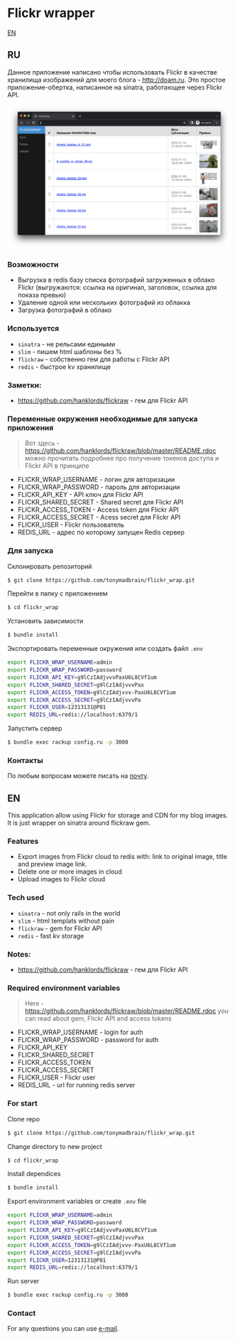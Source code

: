 # Flickr wrapper

[EN](https://github.com/tonymadbrain/flickr_wrap/tree/master/#en)

## RU

Данное приложение написано чтобы использовать Flickr в качестве хранилища
изображений для моего блога - http://doam.ru. Это простое приложение-обертка,
написанное на sinatra, работающее через Flickr API.

![Main page](https://github.com/tonymadbrain/flickr_wrap/blob/master/screenshot.png "Main page")

### Возможности

* Выгрузка в redis базу списка фотографий загруженных в облако Flickr
(выгружаются: ссылка на оригинал, заголовок, ссылка для показа превью)
* Удаление одной или нескольких фотографий из облакка
* Загрузка фотографий в облако

### Используется

* `sinatra` - не рельсами едиными
* `slim` - пишем html шаблоны без %
* `flickraw` - собственно гем для работы с Flickr API
* `redis` - быстрое kv хранилище

### Заметки:

* https://github.com/hanklords/flickraw - гем для Flickr API

### Переменные окружения необходимые для запуска приложения

> Вот здесь - https://github.com/hanklords/flickraw/blob/master/README.rdoc можно прочитать подробнее про получение токенов доступа и Flickr API в принципе

* FLICKR_WRAP_USERNAME - логин для авторизации
* FLICKR_WRAP_PASSWORD - пароль для авторизации
* FLICKR_API_KEY - API ключ для Flickr API
* FLICKR_SHARED_SECRET - Shared secret для Flickr API
* FLICKR_ACCESS_TOKEN - Access token для Flickr API
* FLICKR_ACCESS_SECRET - Acess secret для Flickr API
* FLICKR_USER - Flickr пользователь
* REDIS_URL - адрес по которому запущен Redis сервер

### Для запуска

Склонировать репозиторий

~~~bash
$ git clone https://github.com/tonymadbrain/flickr_wrap.git
~~~

Перейти в папку с приложением

~~~bash
$ cd flickr_wrap
~~~

Установить зависимости

~~~bash
$ bundle install
~~~

Экспортировать переменные окружения или создать файл `.env`

~~~Bash
export FLICKR_WRAP_USERNAME=admin
export FLICKR_WRAP_PASSWORD=password
export FLICKR_API_KEY=g9lCzIAdjvvvPaxU6L8CVf1um
export FLICKR_SHARED_SECRET=g9lCzIAdjvvvPax
export FLICKR_ACCESS_TOKEN=g9lCzIAdjvvv-PaxU6L8CVf1um
export FLICKR_ACCESS_SECRET=g9lCzIAdjvvvPa
export FLICKR_USER=12313131@P01
export REDIS_URL=redis://localhost:6379/1
~~~

Запустить сервер

~~~Bash
$ bundle exec rackup config.ru -p 3000
~~~

### Контакты

По любым вопросам можете писать на <a href="mailto:mail@doam.ru?Subject=Flickr_API_Wrapper" target="_top">почту</a>.

## EN

This application allow using Flickr for storage and CDN for my blog images. It is just wrapper on sinatra around flickraw gem.

### Features

* Export images from Flickr cloud to redis with: link to original image, title and preview image link.
* Delete one or more images in cloud
* Upload images to Flickr cloud

### Tech used

* `sinatra` - not only rails in the world
* `slim` - html templats without pain
* `flickraw` - gem for Flickr API
* `redis` - fast kv storage

### Notes:

* https://github.com/hanklords/flickraw - гем для Flickr API

### Required environment variables

> Here - https://github.com/hanklords/flickraw/blob/master/README.rdoc you can read about gem, Flickr API and access tokens

* FLICKR_WRAP_USERNAME - login for auth
* FLICKR_WRAP_PASSWORD - password for auth
* FLICKR_API_KEY
* FLICKR_SHARED_SECRET
* FLICKR_ACCESS_TOKEN
* FLICKR_ACCESS_SECRET
* FLICKR_USER - Flickr user
* REDIS_URL - url for running redis server

### For start

Clone repo

~~~bash
$ git clone https://github.com/tonymadbrain/flickr_wrap.git
~~~

Change directory to new project

~~~bash
$ cd flickr_wrap
~~~

Install dependices

~~~bash
$ bundle install
~~~

Export environment variables or create `.env` file

~~~Bash
export FLICKR_WRAP_USERNAME=admin
export FLICKR_WRAP_PASSWORD=password
export FLICKR_API_KEY=g9lCzIAdjvvvPaxU6L8CVf1um
export FLICKR_SHARED_SECRET=g9lCzIAdjvvvPax
export FLICKR_ACCESS_TOKEN=g9lCzIAdjvvv-PaxU6L8CVf1um
export FLICKR_ACCESS_SECRET=g9lCzIAdjvvvPa
export FLICKR_USER=12313131@P01
export REDIS_URL=redis://localhost:6379/1
~~~

Run server

~~~Bash
$ bundle exec rackup config.ru -p 3000
~~~

### Contact

For any questions you can use <a href="mailto:mail@doam.ru?Subject=Flickr_API_Wrapper" target="_top">e-mail</a>.

